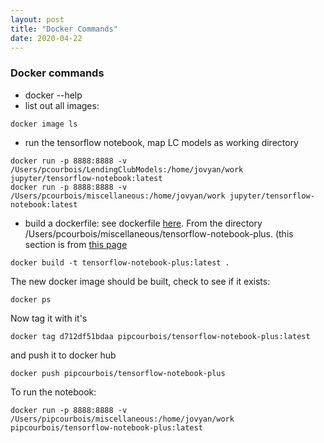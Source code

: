 ```yaml
---
layout: post
title: "Docker Commands"
date: 2020-04-22
---
```


### Docker commands
* docker --help
* list out all images:  
```
docker image ls
```
* run the tensorflow notebook, map LC models as working directory
```
docker run -p 8888:8888 -v /Users/pcourbois/LendingClubModels:/home/jovyan/work jupyter/tensorflow-notebook:latest
docker run -p 8888:8888 -v /Users/pcourbois/miscellaneous:/home/jovyan/work jupyter/tensorflow-notebook:latest

```

* build a dockerfile: see dockerfile [here](https://github.com/PipCourbois/miscellaneous/tree/master/tensorflow-notebook-plus). From the directory /Users/pcourbois/miscellaneous/tensorflow-notebook-plus.  (this section is from [this page](https://ropenscilabs.github.io/r-docker-tutorial/04-Dockerhub.html)

```
docker build -t tensorflow-notebook-plus:latest .
```

The new docker image should be built, check to see if it exists:

```
docker ps
```

Now tag it with it's 

```
docker tag d712df51bdaa pipcourbois/tensorflow-notebook-plus:latest
```

and push it to docker hub

```
docker push pipcourbois/tensorflow-notebook-plus
```

To run the notebook:
```
docker run -p 8888:8888 -v /Users/pipcourbois/miscellaneous:/home/jovyan/work pipcourbois/tensorflow-notebook-plus:latest
```



